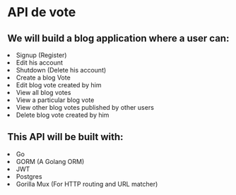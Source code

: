 <h1>API de vote</h1>

<h2>We will build a blog application where a user can:</h2>
<li>Signup (Register)</li>
<li>Edit his account</li>
<li>Shutdown (Delete his account)</li>
<li>Create a blog Vote</li>
<li>Edit blog vote created by him</li>
<li>View all blog votes</li>
<li>View a particular blog vote</li>
<li>View other blog votes published by other users</li>
<li>Delete blog vote created by him</li>
<h2>This API will be built with:</h2>
<li>Go</li>
<li>GORM (A Golang ORM)</li>
<li>JWT</li>
<li>Postgres</li>
<li>Gorilla Mux (For HTTP routing and URL matcher)</li>
